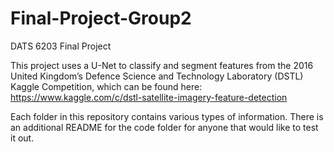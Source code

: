 # Final-Project-Group2
DATS 6203 Final Project
 
This project uses a U-Net to classify and segment features from the 2016 United Kingdom’s Defence Science and Technology Laboratory (DSTL) Kaggle Competition, which can be found here: https://www.kaggle.com/c/dstl-satellite-imagery-feature-detection

Each folder in this repository contains various types of information. There is an additional README for the code folder for anyone that would like to test it out.
